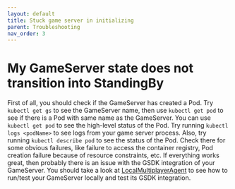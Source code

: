 ```yaml
---
layout: default
title: Stuck game server in initializing
parent: Troubleshooting
nav_order: 3
---
```


# My GameServer state does not transition into StandingBy

First of all, you should check if the GameServer has created a Pod. Try `kubectl get gs` to see the GameServer name, then use `kubectl get pod` to see if there is a Pod with same name as the GameServer. You can use `kubectl get pod` to see the high-level status of the Pod. Try running `kubectl logs <podName>` to see logs from your game server process. Also, try running `kubectl describe pod` to see the status of the Pod. Check there for some obvious failures, like failure to access the container registry, Pod creation failure because of resource constraints, etc. If everything works great, then probably there is an issue with the GSDK integration of your GameServer. You should take a look at [LocalMultiplayerAgent](../howtos/runlocalmultiplayeragent.md) to see how to run/test your GameServer locally and test its GSDK integration.